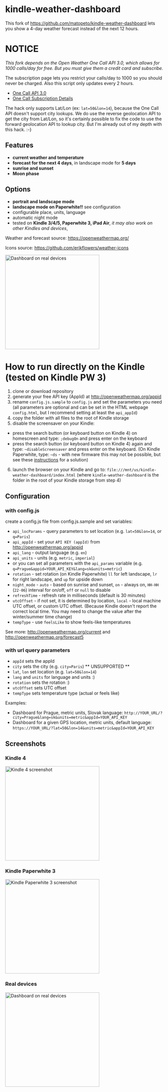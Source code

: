 # kindle-weather-dashboard

This fork of https://github.com/matopeto/kindle-weather-dashboard lets you show
a 4-day weather forecast instead of the next 12 hours.

# NOTICE

_This fork depends on the Open Weather One Call API 3.0, which allows for 
1000 calls/day for free. But you must give them a credit card and subscribe._

The subscription page lets you restrict your calls/day to 1000 so you 
should never be charged. Also this script only updates every 2 hours.

* [One Call API 3.0](https://openweathermap.org/api/one-call-3)
* [One Call Subscription Details](https://openweathermap.org/full-price)

The hack only supports Lat/Lon (ex: `lat=50&lon=14`), because 
the One Call API doesn't support city lookups. We do use the reverse 
geolocation API to get the city from Lat/Lon, so it's certainly possible 
to fix the code to use the forward geolocation API to lookup city. 
But I'm already out of my depth with this hack. :-}

## Features

* **current weather and temperature**
* **forecast for the next 4 days**, in landscape mode for **5 days**
* **sunrise and sunset**
* **Moon phase**

## Options

* **portrait and landscape mode**
* **landscape mode on Paperwhite!!** see configuration
* configurable place, units, language
* automatic night mode
* tested on **Kindle 3/4/5, Paperwhite 3, iPad Air**, *it may also work on other Kindles and devices*,

Weather and forecast source: https://openweathermap.org/

Icons source: https://github.com/erikflowers/weather-icons

<img src="real_devices.jpg" width="300" alt="Dashboard on real devices" />

# How to run directly on the Kindle (tested on Kindle PW 3)
1. clone or download repository
2. generate your free API key (AppId) at http://openweathermap.org/appid
3. rename `config.js.sample` to `config.js` and set the parameters you need (all parameters are optional and can be set in the HTML webpage `config.html`, but I recommend setting at least the `api_appId`)
4. copy the folder with all files to the root of Kindle storage
5. disable the screensaver on your Kindle:
  * press the search button (or keyboard button on Kindle 4) on homescreen and type: `;debugOn` and press enter on the keyboard
  * press the search button (or keyboard button on Kindle 4) again and type: `~disableScreensaver` and press enter on the keyboard. (On Kindle Paperwhite, type: `~ds` - with new firmware this may not be possible, but see these [instructions](https://github.com/matopeto/kindle-weather-dashboard/issues/16) for a solution)
6. launch the browser on your Kindle and go to: `file:///mnt/us/kindle-weather-dashboard/index.html` (where `kindle-weather-dashboard` is the folder in the root of your Kindle storage from step 4)

## Configuration
### with config.js
create a config.js file from config.js.sample and set variables:

* `api_locParams` - query parameters to set location (e.g. `lat=50&lon=14`, or `q=Paris`)
* `api_appId` - set your `API KEY (appId)` from http://openweathermap.org/appid
* `api_lang` - output language (e.g. `en`)
* `api_units` - units (e.g. `metric`, `imperial`)
* or you can set all parameters with the `api_params` variable (e.g. `q=Prague&appid=YOUR_API_KEY&lang=sk&units=metric`)
* `rotation` - set rotation (on Kindle Paperwhite) `ll` for left landscape, `lr` for right landscape, and `up` for upside down
* `night_mode` - `auto` - based on sunrise and sunset, `on` - always on, `HH-HH` (`22-06`) interval for on/off, `off` or `null` to disable
* `refreshTime` - refresh rate in milliseconds (default is 30 minutes)
* `utcOffset` - if not set, it is determined by location, `local` - local machine UTC offset, or custom UTC offset. (Because Kindle doesn't report the correct local time. You may need to change the value after the winter/summer time change)
* `tempType` - use `feelsLike` to show feels-like temperatures

See more: http://openweathermap.org/current and http://openweathermap.org/forecast5

### with url query parameters

* `appId` sets the appId
* `city` sets the city (e.g. `city=Paris`) ** UNSUPPORTED **
* `lat`, `lon` set location (e.g. `lat=50&lon=14`)
* `lang` and `units` for language and units :)
* `rotation` sets the rotation :)
* `utcOffset` sets UTC offset
* `tempType` sets temperature type (actual or feels like)

Examples:
* Dashboard for Prague, metric units, Slovak language: `http://YOUR_URL/?city=Prague&lang=sk&units=metric&appId=YOUR_API_KEY`
* Dashboard for a given GPS location, metric units, default language: `https://YOUR_URL/?lat=50&lon=14&units=metric&appId=YOUR_API_KEY`

## Screenshots

### Kindle 4
<img src="screenshot_kindle4.gif" width="300" alt="Kindle 4 screenshot" />

### Kindle Paperwhite 3
<img src="screenshot_paperwhite3.png" width="300" alt="Kindle Paperwhite 3 screenshot" />

### Real devices
<img src="real_devices.jpg" width="300" alt="Dashboard on real devices" />

